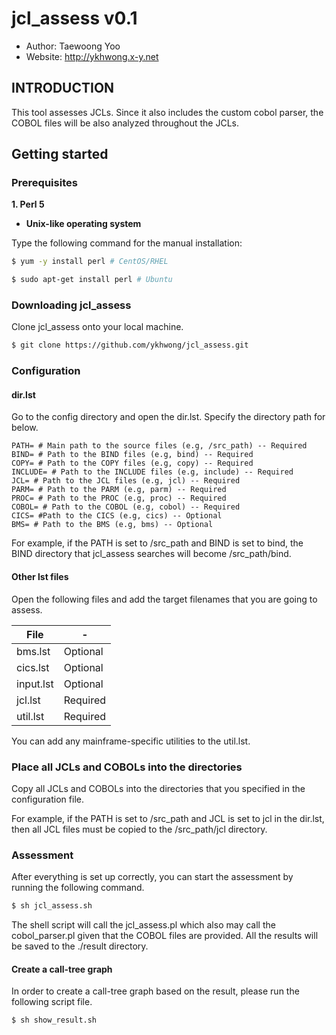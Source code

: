 # jcl_assess v0.1
- Author: Taewoong Yoo
- Website: http://ykhwong.x-y.net

## INTRODUCTION
This tool assesses JCLs. Since it also includes the custom cobol parser, the COBOL files will be also analyzed throughout the JCLs.

## Getting started
### Prerequisites
**1. Perl 5**
* **Unix-like operating system**

Type the following command for the manual installation:
```sh
$ yum -y install perl # CentOS/RHEL
```
```sh
$ sudo apt-get install perl # Ubuntu
```

### Downloading jcl_assess
Clone jcl_assess onto your local machine.
```sh
$ git clone https://github.com/ykhwong/jcl_assess.git
```

### Configuration
#### dir.lst
Go to the config directory and open the dir.lst. Specify the directory path for below.
```
PATH= # Main path to the source files (e.g, /src_path) -- Required
BIND= # Path to the BIND files (e.g, bind) -- Required
COPY= # Path to the COPY files (e.g, copy) -- Required
INCLUDE= # Path to the INCLUDE files (e.g, include) -- Required
JCL= # Path to the JCL files (e.g, jcl) -- Required
PARM= # Path to the PARM (e.g, parm) -- Required
PROC= # Path to the PROC (e.g, proc) -- Required
COBOL= # Path to the COBOL (e.g, cobol) -- Required
CICS= #Path to the CICS (e.g, cics) -- Optional
BMS= # Path to the BMS (e.g, bms) -- Optional
```
For example, if the PATH is set to /src_path and BIND is set to bind, the BIND directory that jcl_assess searches will become /src_path/bind.

#### Other lst files
Open the following files and add the target filenames that you are going to assess.

| File | - |
| ---- | ---- |
| bms.lst | Optional |
| cics.lst | Optional |
| input.lst | Optional |
| jcl.lst | Required |
| util.lst | Required |

You can add any mainframe-specific utilities to the util.lst.

### Place all JCLs and COBOLs into the directories
Copy all JCLs and COBOLs into the directories that you specified in the configuration file.

For example, if the PATH is set to /src_path and JCL is set to jcl in the dir.lst, then all JCL files must be copied to the /src_path/jcl directory.

### Assessment
After everything is set up correctly, you can start the assessment by running the following command.

```sh
$ sh jcl_assess.sh
```

The shell script will call the jcl_assess.pl which also may call the cobol_parser.pl given that the COBOL files are provided. All the results will be saved to the ./result directory.

#### Create a call-tree graph
In order to create a call-tree graph based on the result, please run the following script file.

```sh
$ sh show_result.sh
```

